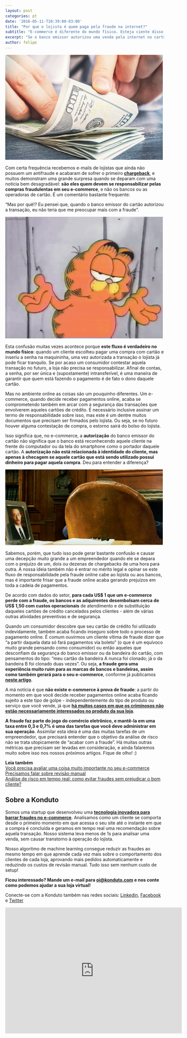 ```yaml
---
layout: post
categories: pt
date: '2016-05-11-T10:39:00-03:00'
title: "Por que o lojista é quem paga pela fraude na internet?"
subtitle: "E-commerce é diferente do mundo físico. Esteja ciente disso para não se surpreender no futuro"
excerpt: "Se o banco emissor autorizou uma venda pela internet no cartão, por que é o lojista quem deve pagar em caso de fraude?"
author: felipe
---
```


![cash](/images/160511-cash.png)

Com certa frequência recebemos e-mails de lojistas que ainda não possuem um antifraude e acabaram de sofrer o primeiro **[chargeback](http://blog.konduto.com/pt/2014/09/o-que-fazer-quando-recebe-o-primeiro-chargeback/?utm_source=konduto&utm_medium=blog&utm_campaign=conteudo-cbfault)**, e muitos demonstram uma grande surpresa quando se deparam com uma notícia bem desagradável: **são eles quem devem se responsabilizar pelas compras fraudulentas em seu e-commerce**, e não os bancos ou as operadoras de cartão. É um comentário bastante frequente: 

“Mas por quê!? Eu pensei que, quando o banco emissor do cartão autorizou a transação, eu não teria que me preocupar mais com a fraude”. 

![idk](/images/160511-idk.gif)

Esta confusão muitas vezes acontece porque **este fluxo é verdadeiro no mundo físico**: quando um cliente escolheu pagar uma compra com cartão e inseriu a senha na maquininha, uma vez autorizada a transação o lojista já pode ficar tranquilo. Se por acaso um consumidor contestar aquela transação no futuro, a loja não precisa se responsabilizar. Afinal de contas, a senha, por ser única e (supostamente) intransferível, é uma maneira de garantir que quem está fazendo o pagamento é de fato o dono daquele cartão. 

Mas no ambiente online as coisas são um pouquinho diferentes. Um e-commerce, quando decide receber pagamentos online, acaba se comprometendo também em arcar com a segurança das transações que envolverem aqueles cartões de crédito. É necessário inclusive assinar um termo de responsabilidade sobre isso, mas este é um dentre muitos documentos que precisam ser firmados pelo lojista. Ou seja, se no futuro houver alguma contestação de compra, o estorno sairá do bolso do lojista. 

Isso significa que, no e-commerce, a **autorização** do banco emissor do cartão não significa que o banco está reconhecendo aquele cliente na frente do computador ou da tela do smartphone como o portador daquele cartão. A **autorização não está relacionada à identidade do cliente, mas apenas à checagem se aquele cartão que está sendo utilizado possui dinheiro para pagar aquela compra**. Deu para entender a diferença?

![gotit](/images/160511-gotit.gif)

Sabemos, porém, que tudo isso pode gerar bastante confusão e causar uma decepção muito grande a um empreendedor quando ele se depara com o prejuízo de um, dois ou dezenas de chargebacks de uma hora para outra. A nossa ideia também não é entrar no mérito legal e opinar se este fluxo de responsabilidade pela fraude online cabe ao lojista ou aos bancos, mas é importante frisar que a fraude online acaba gerando prejuízos em toda a cadeia de pagamentos. 

De acordo com dados do setor, **para cada US$ 1 que um e-commerce perde com a fraude, os bancos e as adquirentes desembolsam cerca de US$ 1,50 com custos operacionais** de atendimento e de substituição daqueles cartões de crédito cancelados pelos clientes - além de várias outras atividades preventivas e de segurança. 

Quando um consumidor descobre que seu cartão de crédito foi utilizado indevidamente, também acaba ficando inseguro sobre todo o processo de pagamento online. É comum ouvirmos um cliente vítima de fraude dizer que “a partir daquela data só fará pagamentos via boleto” (o que é um equívoco muito grande pensando como consumidor) ou então aqueles que desconfiam da segurança do banco emissor ou da bandeira do cartão, com pensamentos do tipo: “meu cartão da bandeira A nunca foi clonado; já o da bandeira B foi clonado duas vezes”. Ou seja, **a fraude gera uma experiência muito ruim para as marcas de bancos e bandeiras, assim como também gerará para o seu e-commerce**, conforme já publicamos **[neste artigo](http://blog.konduto.com/pt/2016/03/5-problemas-fraude-alem-chargeback/?utm_source=konduto&utm_medium=blog&utm_campaign=conteudo-cbfault)**. 

A má notícia é que **não existe e-commerce à prova de fraude**: a partir do momento em que você decide receber pagamentos online acaba ficando sujeito a este tipo de golpe - independentemente do tipo de produto ou serviço que você vende, já que **[há muitos casos em que os criminosos não estão necessariamente interessados no produto da sua loja](http://blog.konduto.com/pt/2016/02/fraude-bizarra-kohls-eua/?utm_source=konduto&utm_medium=blog&utm_campaign=conteudo-cbfault)**. 

**A fraude faz parte do jogo do comércio eletrônico, e mantê-la em uma taxa entre 0,3 e 0,7% é uma das tarefas que você deve administrar em sua operação**. Assimilar esta ideia é uma das muitas tarefas de um empreendedor, que precisará entender que o objetivo da análise de risco não se trata utopicamente de “acabar com a fraude”. Há muitas outras métricas que precisam ser levadas em consideração, e ainda falaremos muito sobre isso nos nossos próximos artigos. Fique de olho! :) 

**Leia também**  
[Você precisa avaliar uma coisa muito importante no seu e-commerce](https://blog.konduto.com/pt/2016/01/avaliacao-importante-ecommerce/?utm_source=konduto&utm_medium=blog&utm_campaign=conteudo)  
[Precisamos falar sobre revisão manual](https://blog.konduto.com/pt/2016/02/precisamos-falar-sobre-revisao-manual/?utm_source=konduto&utm_medium=blog&utm_campaign=conteudo)  
[Análise de risco em tempo real: como evitar fraudes sem prejudicar o bom cliente?](https://blog.konduto.com/pt/2015/12/analise-tempo-real-fraude-x-delivery-o-que-fazer/?utm_source=konduto&utm_medium=blog&utm_campaign=conteudo)

## Sobre a Konduto

Somos uma startup que desenvolveu uma **[tecnologia inovadora para barrar fraudes no e-commerce](http://konduto.com/?utm_source=konduto&utm_medium=blog&utm_campaign=conteudo-cbfault)**. Analisamos como um cliente se comporta desde o primeiro momento em que acessa o seu site até o instante em que a compra é concluída e geramos em tempo real uma recomendação sobre aquela transação. Nosso sistema leva menos de 1s para analisar uma venda, sem causar transtorno à operação do lojista.

Nosso algoritmo de machine learning consegue reduzir as fraudes ao mesmo tempo em que aprende cada vez mais sobre o comportamento dos clientes de cada loja, aprovando mais pedidos automaticamente e reduzindo os custos de revisão manual. Tudo isso sem nenhum custo de setup! 

**Ficou interessado? Mande um e-mail para [oi@konduto.com](mailto:oi@konduto.com) e nos conte como podemos ajudar a sua loja virtual!**

Conecte-se com a Konduto também nas redes sociais: [Linkedin](https://www.linkedin.com/company/konduto), [Facebook](https://www.facebook.com/konduto) e [Twitter](https://twitter.com/KondutoBR)  


<iframe src="https://www.facebook.com/plugins/video.php?href=https%3A%2F%2Fwww.facebook.com%2Fkonduto%2Fvideos%2F613187352119217%2F&show_text=1&width=560" width="560" height="400" style="border:none;overflow:hidden" scrolling="no" frameborder="0" allowTransparency="true"></iframe>